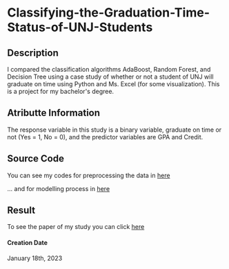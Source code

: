 # Classifying-the-Graduation-Time-Status-of-UNJ-Students

## Description

I compared the classification algorithms AdaBoost, Random Forest, and Decision Tree using a case study of whether or not a student of UNJ will graduate on time using Python and Ms. Excel (for some visualization). This is a project for my bachelor's degree.

## Atributte Information
The response variable in this study is a binary variable, graduate on time or not (Yes = 1, No = 0), and the predictor variables are GPA and Credit.

## Source Code

You can see my codes for preprocessing the data in [here](https://github.com/malikkarim14/Classifying-the-Graduation-Time-Status-of-UNJ-Students/blob/0ae320813f743e57010e183d791f2840fc9f4d90/Notebook/Preprocessing_Skripsi.ipynb)

... and for modelling process in [here](https://github.com/malikkarim14/Classifying-the-Graduation-Time-Status-of-UNJ-Students/blob/0ae320813f743e57010e183d791f2840fc9f4d90/Notebook/Pemodelan_Skripsi.ipynb)

## Result

To see the paper of my study you can click [here]()



#### Creation Date

January 18th, 2023
